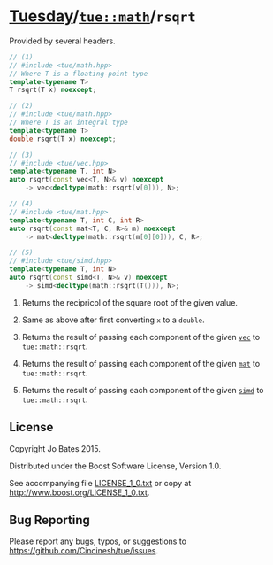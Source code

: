 [Tuesday](../../../README.md)/[`tue::math`](../../namespaces/tue/math.md)/`rsqrt`
=================================================================================
Provided by several headers.

```c++
// (1)
// #include <tue/math.hpp>
// Where T is a floating-point type
template<typename T>
T rsqrt(T x) noexcept;

// (2)
// #include <tue/math.hpp>
// Where T is an integral type
template<typename T>
double rsqrt(T x) noexcept;

// (3)
// #include <tue/vec.hpp>
template<typename T, int N>
auto rsqrt(const vec<T, N>& v) noexcept
    -> vec<decltype(math::rsqrt(v[0])), N>;

// (4)
// #include <tue/mat.hpp>
template<typename T, int C, int R>
auto rsqrt(const mat<T, C, R>& m) noexcept
    -> mat<decltype(math::rsqrt(m[0][0])), C, R>;

// (5)
// #include <tue/simd.hpp>
template<typename T, int N>
auto rsqrt(const simd<T, N>& v) noexcept
    -> simd<decltype(math::rsqrt(T())), N>;
```

1. Returns the recipricol of the square root of the given value.

2. Same as above after first converting `x` to a `double`.

3. Returns the result of passing each component of the given
   [`vec`](../../headers/vec.md) to `tue::math::rsqrt`.

4. Returns the result of passing each component of the given
   [`mat`](../../headers/mat.md) to `tue::math::rsqrt`.

5. Returns the result of passing each component of the given
   [`simd`](../../headers/simd.md) to `tue::math::rsqrt`.

License
-------
Copyright Jo Bates 2015.

Distributed under the Boost Software License, Version 1.0.

See accompanying file [LICENSE_1_0.txt](../../../LICENSE_1_0.txt) or copy at
http://www.boost.org/LICENSE_1_0.txt.

Bug Reporting
-------------
Please report any bugs, typos, or suggestions to
https://github.com/Cincinesh/tue/issues.
